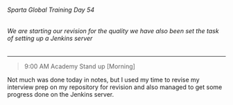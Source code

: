 ###### Sparta Global Training Day 54
###### We are starting our revision for the quality we have also been set the task of setting up a Jenkins server
___

> 9:00 AM Academy Stand up [Morning]

Not much was done today in notes, but I used my time to revise my interview prep on my repository for revision and also managed to get some progress done on the Jenkins server.


